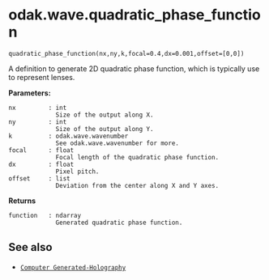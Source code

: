 # odak.wave.quadratic_phase_function

`quadratic_phase_function(nx,ny,k,focal=0.4,dx=0.001,offset=[0,0])`

A definition to generate 2D quadratic phase function, which is typically use to represent lenses.
 
**Parameters:**

    nx         : int
                 Size of the output along X.
    ny         : int
                 Size of the output along Y.
    k          : odak.wave.wavenumber
                 See odak.wave.wavenumber for more.
    focal      : float
                 Focal length of the quadratic phase function.
    dx         : float
                 Pixel pitch.
    offset     : list
                 Deviation from the center along X and Y axes.
                       
**Returns**

    function   : ndarray
                 Generated quadratic phase function.

## See also

* [`Computer Generated-Holography`](../../cgh.md)
